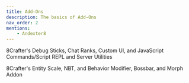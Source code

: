 ```yaml
---
title: Add-Ons
description: The basics of Add-Ons
nav_order: 2
mentions:
    - Andexter8
---
```


<template-Stub />

<CardGrid>

<Card title="Debug Sticks" link="./debug-sticks" image="/assets/images/add-on_cover_art/andexdb.png">

8Crafter's Debug Sticks, Chat Ranks, Custom UI, and JavaScript Commands/Script REPL and Server Utilities

</Card>

<Card title="Entity Scale" link="./entity-scale" image="/assets/images/add-on_cover_art/andexsa.png">

8Crafter's Entity Scale, NBT, and Behavior Modifier, Bossbar, and Morph Addon

</Card>

</CardGrid>

